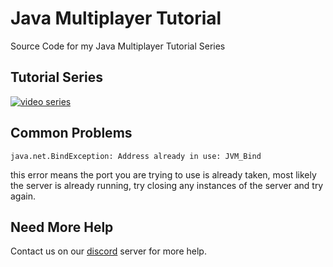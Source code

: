 # Java Multiplayer Tutorial
Source Code for my Java Multiplayer Tutorial Series

## Tutorial Series
[![video series](https://i.ytimg.com/vi/9vz-Dcdl8JA/hqdefault.jpg?sqp=-oaymwEZCNACELwBSFXyq4qpAwsIARUAAIhCGAFwAQ==&rs=AOn4CLCQ1Gz2_Nn65hGZWNHoj2CBGmTmDQ)](https://www.youtube.com/watch?v=9vz-Dcdl8JA&index=1&list=PLZy-2vH1BQTFT-SJTJ9cicJKUpsbHzTCs)

## Common Problems

```
java.net.BindException: Address already in use: JVM_Bind
```
this error means the port you are trying to use is already taken, most likely the server is already running, try closing any instances of the server and try again.

## Need More Help
Contact us on our [discord](https://discord.gg/pR5tx2T) server for more help.
